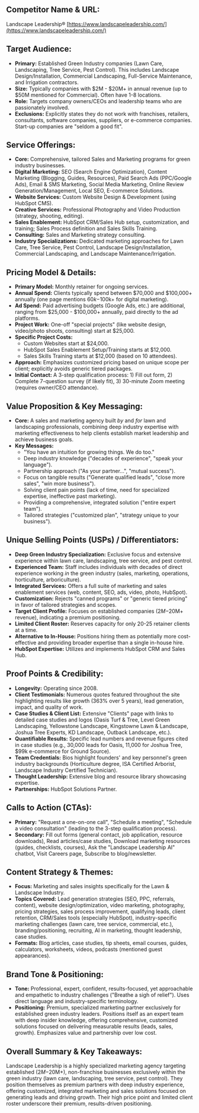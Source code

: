 ## Competitor Name & URL:
Landscape Leadership®
[https://www.landscapeleadership.com/](https://www.landscapeleadership.com/)

## Target Audience:
* **Primary:** Established Green Industry companies (Lawn Care, Landscaping, Tree Service, Pest Control). This includes Landscape Design/Installation, Commercial Landscaping, Full-Service Maintenance, and Irrigation contractors.
* **Size:** Typically companies with $2M - $20M+ in annual revenue (up to $50M mentioned for Commercial). Often have 1-8 locations.
* **Role:** Targets company owners/CEOs and leadership teams who are passionately involved.
* **Exclusions:** Explicitly states they do not work with franchises, retailers, consultants, software companies, suppliers, or e-commerce companies. Start-up companies are "seldom a good fit".

## Service Offerings:
* **Core:** Comprehensive, tailored Sales and Marketing programs for green industry businesses.
* **Digital Marketing:** SEO (Search Engine Optimization), Content Marketing (Blogging, Guides, Resources), Paid Search Ads (PPC/Google Ads), Email & SMS Marketing, Social Media Marketing, Online Review Generation/Management, Local SEO, E-commerce Solutions.
* **Website Services:** Custom Website Design & Development (using HubSpot CMS).
* **Creative Services:** Professional Photography and Video Production (strategy, shooting, editing).
* **Sales Enablement:** HubSpot CRM/Sales Hub setup, customization, and training; Sales Process definition and Sales Skills Training.
* **Consulting:** Sales and Marketing strategy consulting.
* **Industry Specializations:** Dedicated marketing approaches for Lawn Care, Tree Service, Pest Control, Landscape Design/Installation, Commercial Landscaping, and Landscape Maintenance/Irrigation.

## Pricing Model & Details:
* **Primary Model:** Monthly retainer for ongoing services.
* **Annual Spend:** Clients typically spend between $70,000 and $100,000+ annually (one page mentions $60k-$100k+ for digital marketing).
* **Ad Spend:** Paid advertising budgets (Google Ads, etc.) are additional, ranging from $25,000 - $100,000+ annually, paid directly to the ad platforms.
* **Project Work:** One-off "special projects" (like website design, video/photo shoots, consulting) start at $25,000.
* **Specific Project Costs:**
    * Custom Websites start at $24,000.
    * HubSpot Sales Enablement Setup/Training starts at $12,000.
    * Sales Skills Training starts at $12,000 (based on 10 attendees).
* **Approach:** Emphasizes customized pricing based on unique scope per client; explicitly avoids generic tiered packages.
* **Initial Contact:** A 3-step qualification process: 1) Fill out form, 2) Complete 7-question survey (if likely fit), 3) 30-minute Zoom meeting (requires owner/CEO attendance).

## Value Proposition & Key Messaging:
* **Core:** A sales and marketing agency built *by* and *for* lawn and landscaping professionals, combining deep industry expertise with marketing effectiveness to help clients establish market leadership and achieve business goals.
* **Key Messages:**
    * "You have an intuition for growing things. We do too."
    * Deep industry knowledge ("decades of experience", "speak your language").
    * Partnership approach ("As your partner...", "mutual success").
    * Focus on tangible results ("Generate qualified leads", "close more sales", "win more business").
    * Solving client pain points (lack of time, need for specialized expertise, ineffective past marketing).
    * Providing a comprehensive, integrated solution ("entire expert team").
    * Tailored strategies ("customized plan", "strategy unique to your business").

## Unique Selling Points (USPs) / Differentiators:
* **Deep Green Industry Specialization:** Exclusive focus and extensive experience within lawn care, landscaping, tree service, and pest control.
* **Experienced Team:** Staff includes individuals with decades of direct experience working *in* the green industry (sales, marketing, operations, horticulture, arboriculture).
* **Integrated Services:** Offers a full suite of marketing and sales enablement services (web, content, SEO, ads, video, photo, HubSpot).
* **Customization:** Rejects "canned programs" or "generic tiered pricing" in favor of tailored strategies and scopes.
* **Target Client Profile:** Focuses on established companies ($2M-$20M+ revenue), indicating a premium positioning.
* **Limited Client Roster:** Reserves capacity for only 20-25 retainer clients at a time.
* **Alternative to In-House:** Positions hiring them as potentially more cost-effective and providing broader expertise than a single in-house hire.
* **HubSpot Expertise:** Utilizes and implements HubSpot CRM and Sales Hub.

## Proof Points & Credibility:
* **Longevity:** Operating since 2008.
* **Client Testimonials:** Numerous quotes featured throughout the site highlighting results like growth (363% over 5 years), lead generation, impact, and quality of work.
* **Case Studies & Client List:** Extensive "Clients" page with links to detailed case studies and logos (Oasis Turf & Tree, Level Green Landscaping, Yellowstone Landscape, Kingstowne Lawn & Landscape, Joshua Tree Experts, KD Landscape, Outback Landscape, etc.).
* **Quantifiable Results:** Specific lead numbers and revenue figures cited in case studies (e.g., 30,000 leads for Oasis, 11,000 for Joshua Tree, $99k e-commerce for Ground Source).
* **Team Credentials:** Bios highlight founders' and key personnel's green industry backgrounds (Horticulture degree, ISA Certified Arborist, Landscape Industry Certified Technician).
* **Thought Leadership:** Extensive blog and resource library showcasing expertise.
* **Partnerships:** HubSpot Solutions Partner.

## Calls to Action (CTAs):
* **Primary:** "Request a one-on-one call", "Schedule a meeting", "Schedule a video consultation" (leading to the 3-step qualification process).
* **Secondary:** Fill out forms (general contact, job application, resource downloads), Read articles/case studies, Download marketing resources (guides, checklists, courses), Ask the "Landscape Leadership AI" chatbot, Visit Careers page, Subscribe to blog/newsletter.

## Content Strategy & Themes:
* **Focus:** Marketing and sales insights specifically for the Lawn & Landscape Industry.
* **Topics Covered:** Lead generation strategies (SEO, PPC, referrals, content), website design/optimization, video marketing, photography, pricing strategies, sales process improvement, qualifying leads, client retention, CRM/Sales tools (especially HubSpot), industry-specific marketing challenges (lawn care, tree service, commercial, etc.), branding/positioning, recruiting, AI in marketing, thought leadership, case studies.
* **Formats:** Blog articles, case studies, tip sheets, email courses, guides, calculators, worksheets, videos, podcasts (mentioned guest appearances).

## Brand Tone & Positioning:
* **Tone:** Professional, expert, confident, results-focused, yet approachable and empathetic to industry challenges ("Breathe a sigh of relief"). Uses direct language and industry-specific terminology.
* **Positioning:** Premium, specialized marketing partner exclusively for established green industry leaders. Positions itself as an expert team with deep insider knowledge, offering comprehensive, customized solutions focused on delivering measurable results (leads, sales, growth). Emphasizes value and partnership over low cost.

## Overall Summary & Key Takeaways:
Landscape Leadership is a highly specialized marketing agency targeting established ($2M-$20M+), non-franchise businesses exclusively within the green industry (lawn care, landscaping, tree service, pest control). They position themselves as premium partners with deep industry experience, offering customized, integrated marketing and sales solutions focused on generating leads and driving growth. Their high price point and limited client roster underscore their premium, results-driven positioning.
